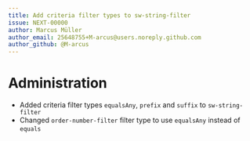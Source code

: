 ```yaml
---
title: Add criteria filter types to sw-string-filter
issue: NEXT-00000
author: Marcus Müller
author_email: 25648755+M-arcus@users.noreply.github.com
author_github: @M-arcus
---
```

# Administration
* Added criteria filter types `equalsAny`, `prefix` and `suffix` to `sw-string-filter`
* Changed `order-number-filter` filter type to use `equalsAny` instead of `equals`

